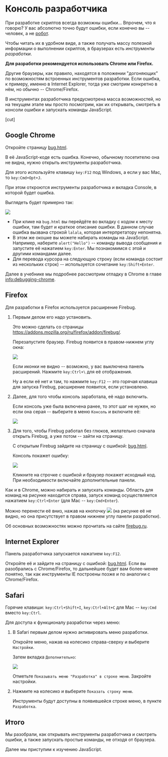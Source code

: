 # Консоль разработчика

При разработке скриптов всегда возможны ошибки... Впрочем, что я говорю? У вас абсолютно точно будут ошибки, если конечно вы -- человек, а не <a href="http://ru.wikipedia.org/wiki/%D0%91%D0%B5%D0%BD%D0%B4%D0%B5%D1%80_(%D0%A4%D1%83%D1%82%D1%83%D1%80%D0%B0%D0%BC%D0%B0)">робот</a>.

Чтобы читать их в удобном виде, а также получать массу полезной информации о выполнении скриптов, в браузерах есть *инструменты разработки*.

**Для разработки рекомендуется использовать Chrome или Firefox.**

Другие браузеры, как правило, находятся в положении "догоняющих" по возможностям встроенных инструментов разработки. Если ошибка, к примеру, именно в Internet Explorer, тогда уже смотрим конкретно в нём, но обычно -- Chrome/Firefox.

В инструментах разработчика предусмотрена масса возможностей, но на текущем этапе мы просто посмотрим, как их открывать, смотреть в консоли ошибки и запускать команды JavaScript.

[cut]

## Google Chrome

Откройте страницу [bug.html](bug.html).

В её JavaScript-коде есть ошибка. Конечно, обычному посетителю она не видна, нужно открыть инструменты разработчика.

Для этого используйте клавишу `key:F12` под Windows, а если у вас Mac, то `key:Cmd+Opt+J`.

При этом откроются инструменты разработчика и вкладка Console, в которой будет ошибка.

Выглядеть будет примерно так:

![](chrome.png)

- При клике на `bug.html` вы перейдёте во вкладку с кодом к месту ошибки, там будет и краткое описание ошибки.
В данном случае ошибка вызвана строкой `lalala`, которая интерпретатору непонятна.
- В этом же окошке вы можете набирать команды на JavaScript. Например, наберите `alert("Hello")` -- команду вывода сообщения и запустите её нажатием `key:Enter`. Мы познакомимся с этой и другими командами далее.
- Для перевода курсора на следующую строку (если команда состоит из нескольких строк) --  используется сочетание `key:Shift+Enter`.

Далее в учебнике мы подробнее рассмотрим отладку в Chrome в главе <info:debugging-chrome>.

## Firefox

Для разработки в Firefox используется расширение Firebug.

1. Первым делом его надо установить.

    Это можно сделать со страницы <a href="https://addons.mozilla.org/ru/firefox/addon/firebug/">https://addons.mozilla.org/ru/firefox/addon/firebug/</a>.

    Перезапустите браузер. Firebug появится в правом-нижнем углу окна:

    ![](firebug-gray.png)

    Если иконки не видно -- возможно, у вас выключена панель расширений. Нажмите `key:Ctrl+\` для её отображения.

    Ну а если её нет и там, то нажмите `key:F12` -- это горячая клавиша для запуска Firebug, расширение появится, если установлено.
2. Далее, для того чтобы консоль заработала, её надо включить.

    Если консоль уже была включена ранее, то этот шаг не нужен, но если она серая -- выберите в меню `Консоль` и включите её:

    ![](firefox_console_enable.png)
3. Для того, чтобы Firebug работал без глюков, желательно сначала открыть Firebug, а уже потом -- зайти на страницу.

    С открытым Firebug зайдите на страницу с ошибкой: [bug.html](/devtools/bug.html).

    Консоль покажет ошибку:

    ![](firefox.png)

    Кликните на строчке с ошибкой и браузер покажет исходный код. При необходимости включайте дополнительные панели.

Как и в Chrome, можно набирать и запускать команды. Область для команд на рисунке находится справа, запуск команд осуществляется нажатием `key:Ctrl+Enter` (для Mac -- `key:Cmd+Enter`).

Можно перенести её вниз, нажав на кнопочку ![](firefox_console_down.png) (на рисунке её не видно, но она присутствует в правом нижнем углу панели разработки).

Об основных возможностях можно прочитать на сайте <a href="http://firebug.ru">firebug.ru</a>.

## Internet Explorer

Панель разработчика запускается нажатием `key:F12`.

Откройте её и зайдите на страницу с ошибкой: [bug.html](/devtools/bug.html). Если вы разобрались с Chrome/Firefox, то дальнейшее будет вам более-менее понятно, так как инструменты IE построены позже и по аналогии с Chrome/Firefox.

## Safari

Горячие клавиши: `key:Ctrl+Shift+I`, `key:Ctrl+Alt+C` для Mac -- `key:Cmd` вместо `key:Ctrl`.

Для доступа к функционалу разработки через меню:

1. В Safari первым делом нужно активировать меню разработки.

    Откройте меню, нажав на колесико справа-сверху и выберите `Настройки`.

    Затем вкладка `Дополнительно`:

    ![](safari.png)

    Отметьте `Показывать меню "Разработка" в строке меню`. Закройте настройки.
2. Нажмите на колесико и выберите `Показать строку меню`.

    Инструменты будут доступны в появившейся строке меню, в пункте `Разработка`.

## Итого

Мы разобрали, как открывать инструменты разработчика и смотреть ошибки, а также запускать простые команды, не отходя от браузера.

Далее мы приступим к изучению JavaScript.

